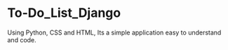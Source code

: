 # To-Do_List_Django
Using Python, CSS and HTML, Its a simple application easy to understand and code.

